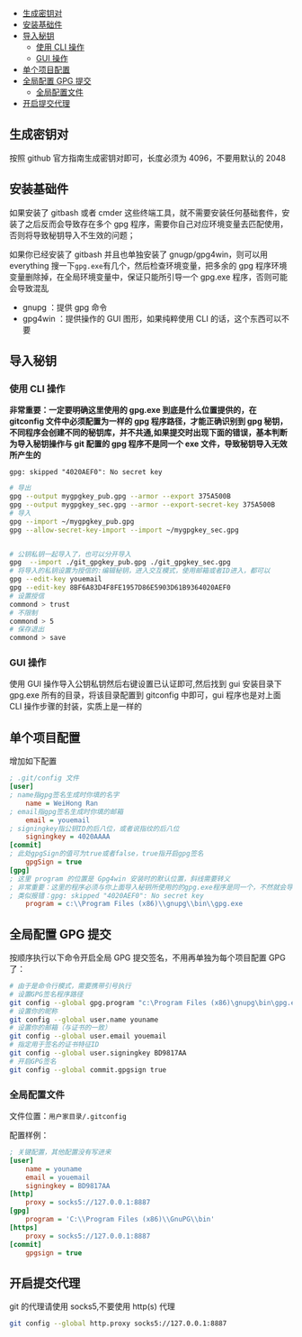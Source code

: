 <!-- START doctoc generated TOC please keep comment here to allow auto update -->
<!-- DON'T EDIT THIS SECTION, INSTEAD RE-RUN doctoc TO UPDATE -->


- [生成密钥对](#%E7%94%9F%E6%88%90%E5%AF%86%E9%92%A5%E5%AF%B9)
- [安装基础件](#%E5%AE%89%E8%A3%85%E5%9F%BA%E7%A1%80%E4%BB%B6)
- [导入秘钥](#%E5%AF%BC%E5%85%A5%E7%A7%98%E9%92%A5)
  - [使用 CLI 操作](#%E4%BD%BF%E7%94%A8-cli-%E6%93%8D%E4%BD%9C)
  - [GUI 操作](#gui-%E6%93%8D%E4%BD%9C)
- [单个项目配置](#%E5%8D%95%E4%B8%AA%E9%A1%B9%E7%9B%AE%E9%85%8D%E7%BD%AE)
- [全局配置 GPG 提交](#%E5%85%A8%E5%B1%80%E9%85%8D%E7%BD%AE-gpg-%E6%8F%90%E4%BA%A4)
  - [全局配置文件](#%E5%85%A8%E5%B1%80%E9%85%8D%E7%BD%AE%E6%96%87%E4%BB%B6)
- [开启提交代理](#%E5%BC%80%E5%90%AF%E6%8F%90%E4%BA%A4%E4%BB%A3%E7%90%86)

<!-- END doctoc generated TOC please keep comment here to allow auto update -->

## 生成密钥对

按照 github 官方指南生成密钥对即可，长度必须为 4096，不要用默认的 2048

## 安装基础件

如果安装了 gitbash 或者 cmder 这些终端工具，就不需要安装任何基础套件，安装了之后反而会导致存在多个 gpg 程序，需要你自己对应环境变量去匹配使用，否则将导致秘钥导入不生效的问题；

如果你已经安装了 gitbash 并且也单独安装了 gnugp/gpg4win，则可以用 everything 搜一下`gpg.exe`有几个，然后检查环境变量，把多余的 gpg 程序环境变量删除掉，在全局环境变量中，保证只能所引导一个 gpg.exe 程序，否则可能会导致混乱

- gnupg ：提供 gpg 命令
- gpg4win ：提供操作的 GUI 图形，如果纯粹使用 CLI 的话，这个东西可以不要

## 导入秘钥

### 使用 CLI 操作

**非常重要：一定要明确这里使用的 gpg.exe 到底是什么位置提供的，在 gitconfig 文件中必须配置为一样的 gpg 程序路径，才能正确识别到 gpg 秘钥，不同程序会创建不同的秘钥库，并不共通,如果提交时出现下面的错误，基本判断为导入秘钥操作与 git 配置的 gpg 程序不是同一个 exe 文件，导致秘钥导入无效所产生的**

```
gpg: skipped "4020AEF0": No secret key
```

```bash
# 导出
gpg --output mygpgkey_pub.gpg --armor --export 375A500B
gpg --output mygpgkey_sec.gpg --armor --export-secret-key 375A500B
# 导入
gpg --import ~/mygpgkey_pub.gpg
gpg --allow-secret-key-import --import ~/mygpgkey_sec.gpg


# 公钥私钥一起导入了，也可以分开导入
gpg  --import ./git_gpgkey_pub.gpg ./git_gpgkey_sec.gpg
# 将导入的私钥设置为授信的:编辑秘钥，进入交互模式，使用邮箱或者ID进入，都可以
gpg --edit-key youemail
gpg --edit-key 8BF6A83D4F8FE1957D86E5903D61B9364020AEF0
# 设置授信
commond > trust
# 不限制
commond > 5
# 保存退出
commond > save
```

### GUI 操作

使用 GUI 操作导入公钥私钥然后右键设置已认证即可,然后找到 gui 安装目录下 gpg.exe 所有的目录，将该目录配置到 gitconfig 中即可，gui 程序也是对上面 CLI 操作步骤的封装，实质上是一样的

## 单个项目配置

增加如下配置

```ini
; .git/config 文件
[user]
; name指gpg签名生成时你填的名字
    name = WeiHong Ran
; email指gpg签名生成时你填的邮箱
    email = youemail
; signingkey指公钥ID的后八位，或者说指纹的后八位
    signingkey = 4020AAAA
[commit]
; 此处gpgSign的值可为true或者false，true指开启gpg签名
    gpgSign = true
[gpg]
; 这里 program 的位置是 Gpg4win 安装时的默认位置，斜线需要转义
; 非常重要：这里的程序必须与你上面导入秘钥所使用的的gpg.exe程序是同一个，不然就会导致秘钥找不到
; 类似报错：gpg: skipped "4020AEF0": No secret key
	program = c:\\Program Files (x86)\\gnupg\\bin\\gpg.exe
```

## 全局配置 GPG 提交

按顺序执行以下命令开启全局 GPG 提交签名，不用再单独为每个项目配置 GPG 了：

```bash
# 由于是命令行模式，需要携带引号执行
# 设置GPG签名程序路径
git config --global gpg.program "c:\Program Files (x86)\gnupg\bin\gpg.exe"
# 设置你的昵称
git config --global user.name youname
# 设置你的邮箱（与证书的一致）
git config --global user.email youemail
# 指定用于签名的证书特征ID
git config --global user.signingkey BD9817AA
# 开启GPG签名
git config --global commit.gpgsign true
```

### 全局配置文件

文件位置：`用户家目录/.gitconfig`

配置样例：

```ini
; 关键配置，其他配置没有写进来
[user]
	name = youname
	email = youemail
	signingkey = BD9817AA
[http]
	proxy = socks5://127.0.0.1:8887
[gpg]
	program = 'C:\\Program Files (x86)\\GnuPG\\bin'
[https]
	proxy = socks5://127.0.0.1:8887
[commit]
	gpgsign = true

```

## 开启提交代理

git 的代理请使用 socks5,不要使用 http(s) 代理

```bash
git config --global http.proxy socks5://127.0.0.1:8887
```
